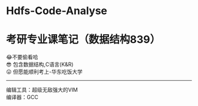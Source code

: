 # Hdfs-Code-Analyse
# 考研专业课笔记（数据结构839）  
:joy:不要偷看哈  
:sunglasses: 包含数据结构,C语言(K&R)  
:stuck_out_tongue: 但愿能顺利考上-华东吃饭大学  
***    
编辑工具：超级无敌强大的VIM  
编译器：GCC  

